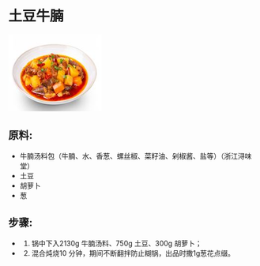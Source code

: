# 土豆牛腩

![土豆牛腩](../images/土豆牛腩.png)

## 原料:

- 牛腩汤料包（牛腩、水、香葱、螺丝椒、菜籽油、剁椒酱、盐等）（浙江浔味堂）
- 土豆
- 胡萝卜
- 葱

## 步骤:

- 1. 锅中下入2130g 牛腩汤料、750g 土豆、300g 胡萝卜；
- 2. 混合炖烧10 分钟，期间不断翻拌防止糊锅，出品时撒1g葱花点缀。
